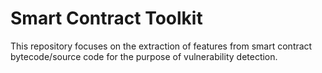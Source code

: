 # Smart Contract Toolkit 

This repository focuses on the extraction of features from smart contract bytecode/source code for the purpose of vulnerability detection.
